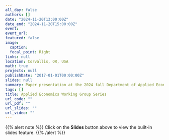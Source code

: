 ```yaml
---
all_day: false
authors: []
date: "2024-11-20T13:00:00Z"
date_end: "2024-11-20T15:00:00Z"
event: 
event_url: 
featured: false
image:
  caption: 
  focal_point: Right
links: null
location: Corvallis, OR, USA
math: true
projects: null
publishDate: "2017-01-01T00:00:00Z"
slides: null
summary: Paper presentation at the 2024 fall Department of Applied Economics Working Group Series.
tags: []
title: Applied Economics Working Group Series
url_code: ""
url_pdf: ""
url_slides: ""
url_video: ""
---
```


{{% alert note %}}
Click on the **Slides** button above to view the built-in slides feature.
{{% /alert %}}

